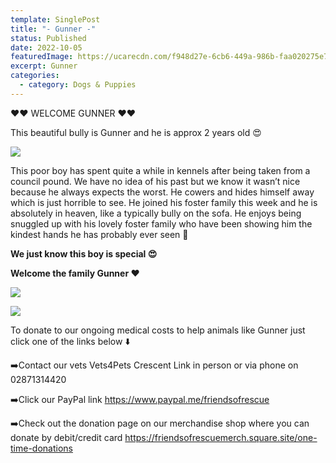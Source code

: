 ```yaml
---
template: SinglePost
title: "- Gunner -"
status: Published
date: 2022-10-05
featuredImage: https://ucarecdn.com/f948d27e-6cb6-449a-986b-faa020275e7c/-/crop/703x405/0,106/-/preview/
excerpt: Gunner
categories:
  - category: Dogs & Puppies
---
```

❤️❤️ WELCOME GUNNER ❤️❤️

This beautiful bully is Gunner and he is approx 2 years old 😍

![](https://ucarecdn.com/5aa88e5e-a360-4272-a024-d53025ecfedc/)

This poor boy has spent quite a while in kennels after being taken from a council pound. We have no idea of his past but we know it wasn’t nice because he always expects the worst. He cowers and hides himself away which is just horrible to see.
He joined his foster family this week and he is absolutely in heaven, like a typically bully on the sofa. He enjoys being snuggled up with his lovely foster family who have been showing him the kindest hands he has probably ever seen 🤗 

**We just know this boy is special 😍** 

**Welcome the family Gunner ❤️**

![](https://ucarecdn.com/5ab39c85-5c86-4de5-aaeb-25683c513040/)

![](https://ucarecdn.com/a065b767-55a5-4e97-a773-8292c03a313b/)

To donate to our ongoing medical costs to help animals like Gunner just click one of the links below ⬇️ 

➡️Contact our vets Vets4Pets Crescent Link in person or via phone on 02871314420

➡️Click our PayPal link
https://www.paypal.me/friendsofrescue

➡️Check out the donation page on our merchandise shop where you can donate by debit/credit card
https://friendsofrescuemerch.square.site/one-time-donations